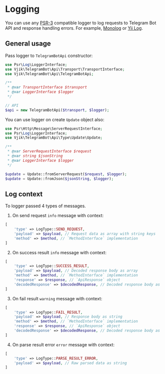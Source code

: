 # Logging

You can use any [PSR-3](https://www.php-fig.org/psr/psr-3/) compatible logger to log requests to Telegram Bot API and
response handling errors. For example, [Monolog](https://github.com/Seldaek/monolog) or
[Yii Log](https://github.com/yiisoft/log).

## General usage

Pass logger to `TelegramBotApi` constructor:

```php
use Psr\Log\LoggerInterface;
use Vjik\TelegramBot\Api\Transport\TransportInterface;
use Vjik\TelegramBot\Api\TelegramBotApi;

/**
 * @var TransportInterface $transport
 * @var LoggerInterface $logger
 */

// API
$api = new TelegramBotApi($transport, $logger);
```

You can use logger on create `Update` object also:

```php
use Psr\Http\Message\ServerRequestInterface;
use Psr\Log\LoggerInterface;
use Vjik\TelegramBot\Api\Type\Update\Update;

/**
 * @var ServerRequestInterface $request
 * @var string $jsonString
 * @var LoggerInterface $logger
 */

$update = Update::fromServerRequest($request, $logger);
$update = Update::fromJson($jsonString, $logger);
```

## Log context

To logger passed 4 types of messages.

1) On send request `info` message with context:

```php
[
    'type' => LogType::SEND_REQUEST,
    'payload' => $payload, // Request data as array with string keys
    'method' => $method, // `MethodInterface` implementation
]
```

2) On success result `info` message with context:

```php
[
    'type' => LogType::SUCCESS_RESULT,
    'payload' => $payload, // Decoded response body as array
    'method' => $method, // `MethodInterface` implementation
    'response' => $response, // `ApiResponse` object
    'decodedResponse' => $decodedResponse, // Decoded response body as array 
]
```

3) On fail result `warning` message with context:

```php
[
    'type' => LogType::FAIL_RESULT,
    'payload' => $payload, // Response body as string
    'method' => $method, // `MethodInterface` implementation
    'response' => $response, // `ApiResponse` object
    'decodedResponse' => $decodedResponse, // Decoded response body as array 
]
```

4) On parse result error `error` message with context:

```php
[
    'type' => LogType::PARSE_RESULT_ERROR,
    'payload' => $payload, // Raw parsed data as string
]
```
